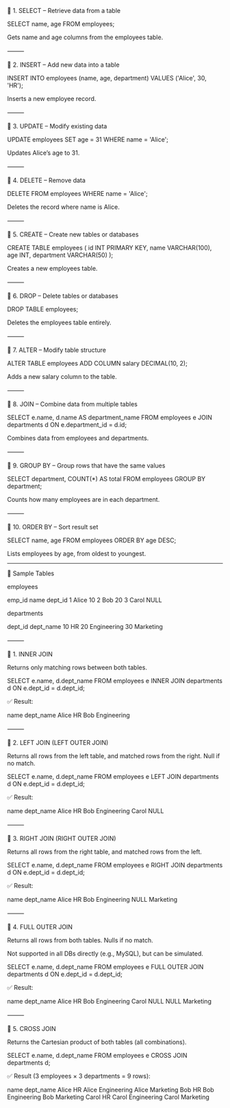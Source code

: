 

🔹 1. SELECT – Retrieve data from a table

SELECT name, age FROM employees;

Gets name and age columns from the employees table.

⸻

🔹 2. INSERT – Add new data into a table

INSERT INTO employees (name, age, department)
VALUES ('Alice', 30, 'HR');

Inserts a new employee record.

⸻

🔹 3. UPDATE – Modify existing data

UPDATE employees
SET age = 31
WHERE name = 'Alice';

Updates Alice’s age to 31.

⸻

🔹 4. DELETE – Remove data

DELETE FROM employees
WHERE name = 'Alice';

Deletes the record where name is Alice.

⸻

🔹 5. CREATE – Create new tables or databases

CREATE TABLE employees (
  id INT PRIMARY KEY,
  name VARCHAR(100),
  age INT,
  department VARCHAR(50)
);

Creates a new employees table.

⸻

🔹 6. DROP – Delete tables or databases

DROP TABLE employees;

Deletes the employees table entirely.

⸻

🔹 7. ALTER – Modify table structure

ALTER TABLE employees
ADD COLUMN salary DECIMAL(10, 2);

Adds a new salary column to the table.

⸻

🔹 8. JOIN – Combine data from multiple tables

SELECT e.name, d.name AS department_name
FROM employees e
JOIN departments d ON e.department_id = d.id;

Combines data from employees and departments.

⸻

🔹 9. GROUP BY – Group rows that have the same values

SELECT department, COUNT(*) AS total
FROM employees
GROUP BY department;

Counts how many employees are in each department.

⸻

🔹 10. ORDER BY – Sort result set

SELECT name, age FROM employees
ORDER BY age DESC;

Lists employees by age, from oldest to youngest.


---------------


🧩 Sample Tables

employees

emp_id	name	dept_id
1	Alice	10
2	Bob	20
3	Carol	NULL

departments

dept_id	dept_name
10	HR
20	Engineering
30	Marketing


⸻

🔗 1. INNER JOIN

Returns only matching rows between both tables.

SELECT e.name, d.dept_name
FROM employees e
INNER JOIN departments d ON e.dept_id = d.dept_id;

✅ Result:

name	dept_name
Alice	HR
Bob	Engineering


⸻

🔗 2. LEFT JOIN (LEFT OUTER JOIN)

Returns all rows from the left table, and matched rows from the right. Null if no match.

SELECT e.name, d.dept_name
FROM employees e
LEFT JOIN departments d ON e.dept_id = d.dept_id;

✅ Result:

name	dept_name
Alice	HR
Bob	Engineering
Carol	NULL


⸻

🔗 3. RIGHT JOIN (RIGHT OUTER JOIN)

Returns all rows from the right table, and matched rows from the left.

SELECT e.name, d.dept_name
FROM employees e
RIGHT JOIN departments d ON e.dept_id = d.dept_id;

✅ Result:

name	dept_name
Alice	HR
Bob	Engineering
NULL	Marketing


⸻

🔗 4. FULL OUTER JOIN

Returns all rows from both tables. Nulls if no match.

Not supported in all DBs directly (e.g., MySQL), but can be simulated.

SELECT e.name, d.dept_name
FROM employees e
FULL OUTER JOIN departments d ON e.dept_id = d.dept_id;

✅ Result:

name	dept_name
Alice	HR
Bob	Engineering
Carol	NULL
NULL	Marketing


⸻

🔗 5. CROSS JOIN

Returns the Cartesian product of both tables (all combinations).

SELECT e.name, d.dept_name
FROM employees e
CROSS JOIN departments d;

✅ Result (3 employees × 3 departments = 9 rows):

name	dept_name
Alice	HR
Alice	Engineering
Alice	Marketing
Bob	HR
Bob	Engineering
Bob	Marketing
Carol	HR
Carol	Engineering
Carol	Marketing






